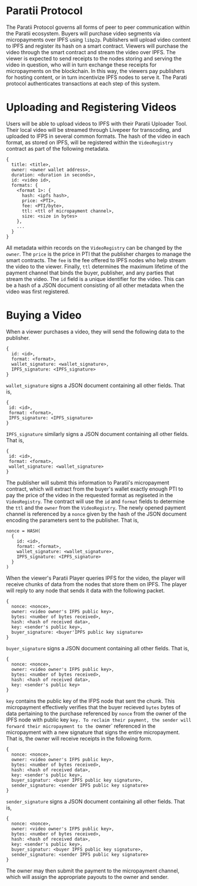 # Paratii Protocol
The Paratii Protocol governs all forms of peer to peer communication within the Paratii ecosystem. Buyers will purchase video segments via micropayments over IPFS using `libp2p`. Publishers will upload video content to IPFS and register its hash on a smart contract. Viewers will purchase the video through the smart contract and stream the video over IPFS. The viewer is expected to send receipts to the nodes storing and serving the video in question, who will in turn exchange these receipts for micropayments on the blockchain. In this way, the viewers pay publishers for hosting content, or in turn incentivize IPFS nodes to serve it. The Parati protocol authenticates transactions at each step of this system.

# Uploading and Registering Videos
Users will be able to upload videos to IPFS with their Paratii Uploader Tool. Their local video will be streamed through Livepeer for transcoding, and uploaded to IFPS in several common formats. The hash of the video in each format, as stored on IPFS, will be registered within the `VideoRegistry` contract as part of the following metadata.

```
{
  title: <title>,
  owner: <owner wallet address>,
  duration: <duration in seconds>,
  id: <video id>,
  formats: {
    <format 1>: {
      hash: <ipfs hash>,
      price: <PTI>,
      fee: <PTI/byte>,
      ttl: <ttl of micropayment channel>,
      size: <size in bytes>
    },
    ...
  }
}
```

All metadata within records on the `VideoRegistry` can be changed by the `owner`. The `price` is the price in PTI that the publisher charges to manage the smart contracts. The `fee` is the fee offered to IPFS nodes who help stream the video to the viewer. Finally, `ttl` determines the maximum lifetime of the payment channel that binds the buyer, publisher, and any parties that stream the video. The `id` field is a unique identifier for the video. This can be a hash of a JSON document consisting of all other metadata when the video was first registered.

# Buying a Video
When a viewer purchases a video, they will send the following data to the publisher.

```
{
  id: <id>,
  format: <format>,
  wallet_signature: <wallet_signature>,
  IPFS_signature: <IPFS_signature>
}
```

`wallet_signature` signs a JSON document containing all other fields. That is,

 ```
{
  id: <id>,
  format: <format>,
  IPFS_signature: <IPFS_signature>
}
```

`IPFS_signature` similarly signs a JSON document containing all other fields. That is,

 ```
{
  id: <id>,
  format: <format>,
  wallet_signature: <wallet_signature>
}
```

The publisher will submit this information to Paratii's micropayment contract, which will extract from the buyer's wallet exactly enough PTI to pay the price of the video in the requested format as regiseted in the `VideoRegistry`. The contract will use the `id` and `format` fields to determine the `ttl` and the `owner` from the `VideoRegistry`. The newly opened payment channel is referenced by a `nonce` given by the hash of the JSON document encoding the parameters sent to the publisher. That is,

```
nonce = HASH(
  {
    id: <id>,
    format: <format>,
    wallet_signature: <wallet_signature>,
    IPFS_signature: <IPFS_signature>
  }
)
```

When the viewer's Paratii Player queries IPFS for the video, the player will receive chunks of data from the nodes that store them on IPFS. The player will reply to any node that sends it data with the following packet.

```
{
  nonce: <nonce>, 
  owner: <video owner's IFPS public key>,
  bytes: <number of bytes received>,
  hash: <hash of received data>,
  key: <sender's public key>,
  buyer_signature: <buyer'IPFS public key signature>
}
```

`buyer_signature` signs a JSON document containing all other fields. That is,

```
{
  nonce: <nonce>,
  owner: <video owner's IFPS public key>,
  bytes: <number of bytes received>,
  hash: <hash of received data>,
  key: <sender's public key>
}
```

`key` contains the public key of the IFPS node that sent the chunk. This micropayment effectively verifies that the buyer recieved `bytes` bytes of data pertaining to the purchase referenced by `nonce` from the owner of the IPFS node with public key `key. To reclaim their payment, the sender will forward their micropayment to the `owner` referenced in the micropayment with a new signature that signs the entire micropayment. That is, the owner will receive receipts in the following form.

```
{
  nonce: <nonce>, 
  owner: <video owner's IFPS public key>,
  bytes: <number of bytes received>,
  hash: <hash of received data>,
  key: <sender's public key>,
  buyer_signatur: <buyer IPFS public key signature>,
  sender_signature: <sender IPFS public key signature>
}
```

`sender_signature` signs a JSON document containing all other fields. That is,

```
{
  nonce: <nonce>, 
  owner: <video owner's IFPS public key>,
  bytes: <number of bytes received>,
  hash: <hash of received data>,
  key: <sender's public key>,
  buyer_signatur: <buyer IPFS public key signature>,
  sender_signature: <sender IPFS public key signature>
}
```

The owner may then submit the payment to the micropayment channel, which will assign the appropriate payouts to the owner and sender.
